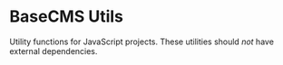 # BaseCMS Utils
Utility functions for JavaScript projects. These utilities should _not_ have external dependencies.
